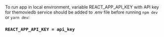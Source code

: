 To run app in local environment, variable REACT_APP_API_KEY with API key for themoviedb service should be added to .env file before running `npm dev` or `yarn dev`:

### `REACT_APP_API_KEY = api_key`

